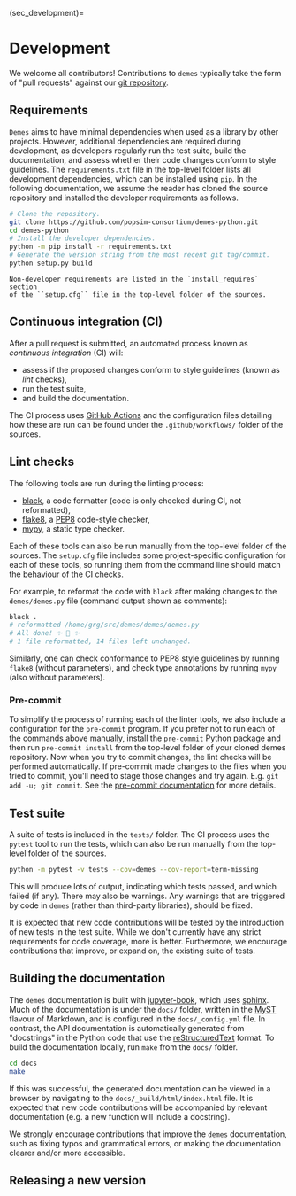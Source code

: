 (sec_development)=

# Development

We welcome all contributors! Contributions to `demes` typically take the form
of "pull requests" against our
[git repository](https://github.com/popsim-consortium/demes-python).

## Requirements

`Demes` aims to have minimal dependencies when used as a library by other
projects. However, additional dependencies are required during development, as
developers regularly run the test suite, build the documentation, and assess
whether their code changes conform to style guidelines. The `requirements.txt`
file in the top-level folder lists all development dependencies, which can
be installed using `pip`. In the following documentation, we assume the reader
has cloned the source repository and installed the developer requirements as
follows.

```sh
# Clone the repository.
git clone https://github.com/popsim-consortium/demes-python.git
cd demes-python
# Install the developer dependencies.
python -m pip install -r requirements.txt
# Generate the version string from the most recent git tag/commit.
python setup.py build
```

```{note}
Non-developer requirements are listed in the `install_requires` section
of the ``setup.cfg`` file in the top-level folder of the sources.
```

## Continuous integration (CI)

After a pull request is submitted, an automated process known as
*continuous integration* (CI) will:

 * assess if the proposed changes conform to style guidelines (known as *lint* checks),
 * run the test suite,
 * and build the documentation.

The CI process uses
[GitHub Actions](https://docs.github.com/en/free-pro-team@latest/actions)
and the configuration files detailing how these are run can be found under the
`.github/workflows/` folder of the sources.

## Lint checks

The following tools are run during the linting process:

 * [black](https://black.readthedocs.io/), a code formatter
   (code is only checked during CI, not reformatted),
 * [flake8](https://flake8.pycqa.org/),
   a [PEP8](https://www.python.org/dev/peps/pep-0008/) code-style checker,
 * [mypy](http://mypy-lang.org/), a static type checker.

Each of these tools can also be run manually from the top-level folder of the
sources. The `setup.cfg` file includes some project-specific configuration
for each of these tools, so running them from the command line should match
the behaviour of the CI checks.

For example, to reformat the code with `black` after making changes to the
`demes/demes.py` file (command output shown as comments):

```sh
black .
# reformatted /home/grg/src/demes/demes/demes.py
# All done! ✨ 🍰 ✨
# 1 file reformatted, 14 files left unchanged.
```

Similarly, one can check conformance to PEP8 style guidelines by running
`flake8` (without parameters), and check type annotations by running
`mypy` (also without parameters).

### Pre-commit

To simplify the process of running each of the linter tools, we also
include a configuration for the `pre-commit` program. If you prefer not
to run each of the commands above manually, install the `pre-commit` Python
package and then run `pre-commit install` from the top-level folder of your
cloned demes repository. Now when you try to commit changes, the lint
checks will be performed automatically. If pre-commit made changes to the
files when you tried to commit, you'll need to stage those changes and
try again. E.g. `git add -u; git commit`.
See the [pre-commit documentation](https://pre-commit.com/) for more details.

## Test suite

A suite of tests is included in the `tests/` folder.
The CI process uses the `pytest` tool to run the tests, which can also be run
manually from the top-level folder of the sources.

```sh
python -m pytest -v tests --cov=demes --cov-report=term-missing
```

This will produce lots of output, indicating which tests passed, and which
failed (if any). There may also be warnings. Any warnings that are triggered
by code in `demes` (rather than third-party libraries), should be fixed.

It is expected that new code contributions will be tested by the introduction
of new tests in the test suite. While we don't currently have any strict
requirements for code coverage, more is better. Furthermore, we encourage
contributions that improve, or expand on, the existing suite of tests.


## Building the documentation

The `demes` documentation is built with [jupyter-book](https://jupyter-book.org/),
which uses [sphinx](https://www.sphinx-doc.org/).
Much of the documentation is under the `docs/` folder, written in the
[MyST](https://myst-parser.readthedocs.io/en/latest/) flavour of Markdown,
and is configured in the `docs/_config.yml` file.
In contrast, the API documentation is automatically generated from "docstrings"
in the Python code that use the
[reStructuredText](https://docutils.sourceforge.io/docs/ref/rst/restructuredtext.html)
format. To build the documentation locally, run `make` from the `docs/` folder.

```sh
cd docs
make
```

If this was successful, the generated documentation can be viewed in a browser
by navigating to the `docs/_build/html/index.html` file. It is expected that
new code contributions will be accompanied by relevant documentation (e.g. a
new function will include a docstring).

We strongly encourage contributions that improve the `demes` documentation,
such as fixing typos and grammatical errors, or making the documentation
clearer and/or more accessible.


## Releasing a new version

```{include} release.md
```
